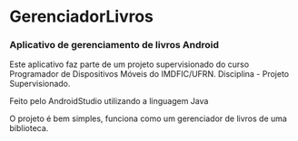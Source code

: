 # GerenciadorLivros
### Aplicativo de gerenciamento de livros Android

Este aplicativo faz parte de um projeto supervisionado do curso Programador de Dispositivos Móveis do IMDFIC/UFRN.
Disciplina - Projeto Supervisionado.

Feito pelo AndroidStudio utilizando a linguagem Java

O projeto é bem simples, funciona como um gerenciador de livros de uma biblioteca.
